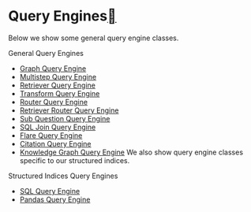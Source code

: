 Query Engines[](#query-engines "Permalink to this heading")
============================================================

Below we show some general query engine classes.

General Query Engines

* [Graph Query Engine](query_engines/graph_query_engine.html)
* [Multistep Query Engine](query_engines/multistep_query_engine.html)
* [Retriever Query Engine](query_engines/retriever_query_engine.html)
* [Transform Query Engine](query_engines/transform_query_engine.html)
* [Router Query Engine](query_engines/router_query_engine.html)
* [Retriever Router Query Engine](query_engines/retriever_router_query_engine.html)
* [Sub Question Query Engine](query_engines/sub_question_query_engine.html)
* [SQL Join Query Engine](query_engines/sql_join_query_engine.html)
* [Flare Query Engine](query_engines/flare_query_engine.html)
* [Citation Query Engine](query_engines/citation_query_engine.html)
* [Knowledge Graph Query Engine](query_engines/knowledge_graph_query_engine.html)
We also show query engine classes specific to our structured indices.

Structured Indices Query Engines

* [SQL Query Engine](query_engines/sql_query_engine.html)
* [Pandas Query Engine](query_engines/pandas_query_engine.html)
